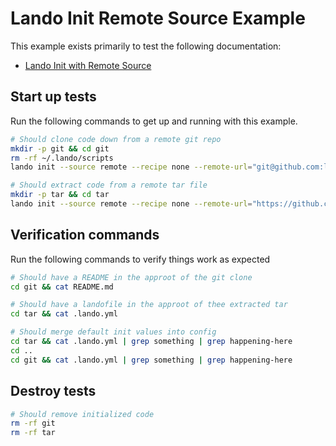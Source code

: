 # Lando Init Remote Source Example

This example exists primarily to test the following documentation:

* [Lando Init with Remote Source](https://docs.lando.dev/cli/init.html#remote-git-repo-or-archive)

## Start up tests

Run the following commands to get up and running with this example.

```bash
# Should clone code down from a remote git repo
mkdir -p git && cd git
rm -rf ~/.lando/scripts
lando init --source remote --recipe none --remote-url="git@github.com:lando/lando.git" --yes

# Should extract code from a remote tar file
mkdir -p tar && cd tar
lando init --source remote --recipe none --remote-url="https://github.com/lando/lando/archive/refs/tags/v3.23.20.tar.gz" --remote-options="--strip-components=1" --yes
```

## Verification commands

Run the following commands to verify things work as expected

```bash
# Should have a README in the approot of the git clone
cd git && cat README.md

# Should have a landofile in the approot of thee extracted tar
cd tar && cat .lando.yml

# Should merge default init values into config
cd tar && cat .lando.yml | grep something | grep happening-here
cd ..
cd git && cat .lando.yml | grep something | grep happening-here
```

## Destroy tests

```bash
# Should remove initialized code
rm -rf git
rm -rf tar
```
